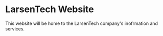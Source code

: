 # LarsenTech Website

This website will be home to the LarsenTech company's inofrmation and services.
